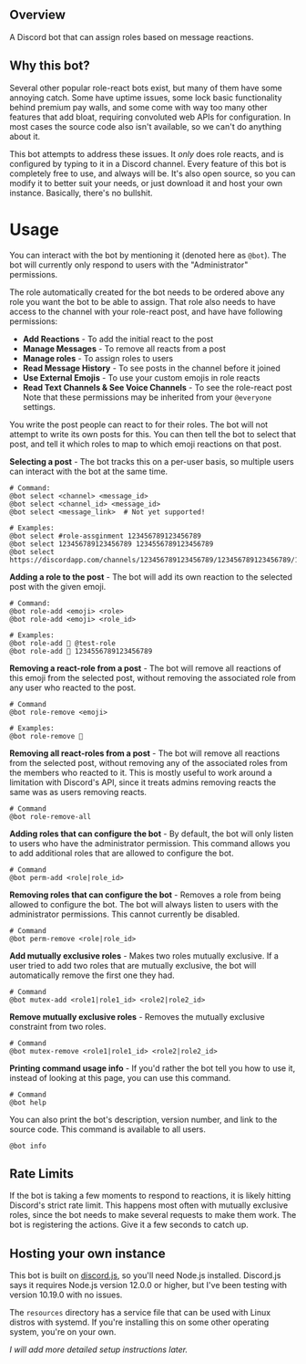 ## Overview
A Discord bot that can assign roles based on message reactions.

## Why this bot?
Several other popular role-react bots exist, but many of them have some annoying
catch. Some have uptime issues, some lock basic functionality behind premium pay
walls, and some come with way too many other features that add bloat, requiring
convoluted web APIs for configuration. In most cases the source code also isn't
available, so we can't do anything about it.

This bot attempts to address these issues. It _only_ does role reacts, and is
configured by typing to it in a Discord channel. Every feature of this bot is
completely free to use, and always will be. It's also open source, so you can
modify it to better suit your needs, or just download it and host your own
instance. Basically, there's no bullshit.

# Usage
You can interact with the bot by mentioning it (denoted here as `@bot`). The bot
will currently only respond to users with the "Administrator" permissions.

The role automatically created for the bot needs to be ordered above any role
you want the bot to be able to assign. That role also needs to have access to
the channel with your role-react post, and have have following permissions:
* **Add Reactions** - To add the initial react to the post
* **Manage Messages** - To remove all reacts from a post
* **Manage roles** - To assign roles to users
* **Read Message History** - To see posts in the channel before it joined
* **Use External Emojis** - To use your custom emojis in role reacts
* **Read Text Channels & See Voice Channels** - To see the role-react post
Note that these permissions may be inherited from your `@everyone` settings.

You write the post people can react to for their roles. The bot will not attempt
to write its own posts for this. You can then tell the bot to select that post,
and tell it which roles to map to which emoji reactions on that post.

**Selecting a post** - The bot tracks this on a per-user basis, so multiple users can
interact with the bot at the same time.
```
# Command:
@bot select <channel> <message_id>
@bot select <channel_id> <message_id>
@bot select <message_link>  # Not yet supported!

# Examples:
@bot select #role-assginment 123456789123456789
@bot select 123456789123456789 1234556789123456789
@bot select https://discordapp.com/channels/123456789123456789/123456789123456789/123456789123456789
```

**Adding a role to the post** - The bot will add its own reaction to the selected
post with the given emoji.
```
# Command:
@bot role-add <emoji> <role>
@bot role-add <emoji> <role_id>

# Examples:
@bot role-add 🦊 @test-role
@bot role-add 🦊 1234556789123456789
```

**Removing a react-role from a post** - The bot will remove all reactions of
this emoji from the selected post, without removing the associated role from any
user who reacted to the post.
```
# Command
@bot role-remove <emoji>

# Examples:
@bot role-remove 🦊
```

**Removing all react-roles from a post** - The bot will remove all reactions
from the selected post, without removing any of the associated roles from the
members who reacted to it. This is mostly useful to work around a limitation
with Discord's API, since it treats admins removing reacts the same was as users
removing reacts.
```
# Command
@bot role-remove-all
```

**Adding roles that can configure the bot** - By default, the bot will only
listen to users who have the administrator permission. This command allows you
to add additional roles that are allowed to configure the bot.
```
# Command
@bot perm-add <role|role_id>
```

**Removing roles that can configure the bot** - Removes a role from being
allowed to configure the bot. The bot will always listen to users with the
administrator permissions. This cannot currently be disabled.
```
# Command
@bot perm-remove <role|role_id>
```

**Add mutually exclusive roles** - Makes two roles mutually exclusive. If a user
tried to add two roles that are mutually exclusive, the bot will automatically
remove the first one they had.
```
# Command
@bot mutex-add <role1|role1_id> <role2|role2_id>
```

**Remove mutually exclusive roles** - Removes the mutually exclusive constraint
from two roles.
```
# Command
@bot mutex-remove <role1|role1_id> <role2|role2_id>
```

**Printing command usage info** - If you'd rather the bot tell you how to use
it, instead of looking at this page, you can use this command.
```
# Command
@bot help
```

You can also print the bot's description, version number, and link to the source
code. This command is available to all users.
```
@bot info
```

## Rate Limits
If the bot is taking a few moments to respond to reactions, it is likely hitting
Discord's strict rate limit. This happens most often with mutually exclusive
roles, since the bot needs to make several requests to make them work. The bot
is registering the actions. Give it a few seconds to catch up.

## Hosting your own instance
This bot is built on [discord.js](https://discord.js.org/#/), so you'll need
Node.js installed. Discord.js says it requires Node.js version 12.0.0 or higher,
but I've been testing with version 10.19.0 with no issues.

The `resources` directory has a service file that can be used with Linux distros
with systemd. If you're installing this on some other operating system, you're
on your own.

_I will add more detailed setup instructions later._
